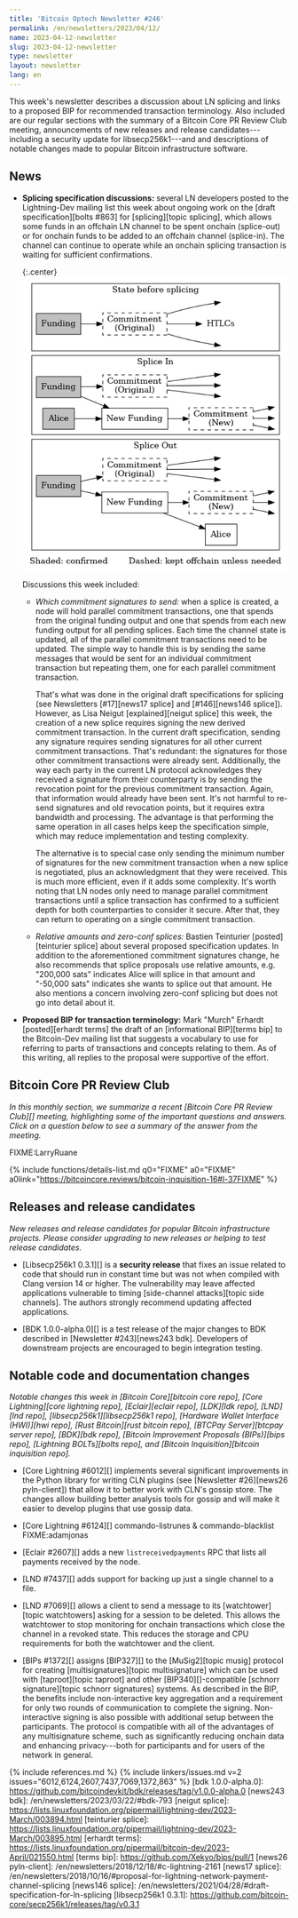 ```yaml
---
title: 'Bitcoin Optech Newsletter #246'
permalink: /en/newsletters/2023/04/12/
name: 2023-04-12-newsletter
slug: 2023-04-12-newsletter
type: newsletter
layout: newsletter
lang: en
---
```

This week's newsletter describes a discussion about LN splicing and
links to a proposed BIP for recommended transaction terminology.  Also
included are our regular sections with the summary of a Bitcoin Core PR
Review Club meeting, announcements of new releases and release
candidates---including a security update for libsecp256k1---and and
descriptions of notable changes made to popular Bitcoin infrastructure
software.

## News

- **Splicing specification discussions:** several LN developers posted
  to the Lightning-Dev mailing list this week about ongoing work on the
  [draft specification][bolts #863] for [splicing][topic splicing],
  which allows some funds in an offchain LN channel to be spent onchain
  (splice-out) or for onchain funds to be added to an offchain channel
  (splice-in).  The channel can continue to operate while an onchain
  splicing transaction is waiting for sufficient confirmations.

  {:.center}
  ![Splicing transaction flow](/img/posts/2023-04-splicing1.dot.png)

  Discussions this week included:

  - *Which commitment signatures to send:* when a splice is created, a
    node will hold parallel commitment transactions, one that spends
    from the original funding output and one that spends from each new
    funding output for all pending splices.  Each time the channel state
    is updated, all of the parallel commitment transactions need to be
    updated.  The simple way to handle this is by sending the same
    messages that would be sent for an individual commitment transaction
    but repeating them, one for each parallel commitment transaction.

    That's what was done in the original draft specifications for
    splicing (see Newsletters [#17][news17 splice] and [#146][news146
    splice]).  However, as Lisa Neigut [explained][neigut splice] this
    week, the creation of a new splice requires signing the new derived
    commitment transaction.  In the current draft specification, sending
    any signature requires sending signatures for all other current
    commitment transactions.  That's redundant: the signatures for those
    other commitment transactions were already sent.  Additionally, the
    way each party in the current LN protocol acknowledges they received
    a signature from their counterparty is by sending the revocation
    point for the previous commitment transaction.  Again, that
    information would already have been sent.  It's not harmful to
    re-send signatures and old revocation points, but it requires extra
    bandwidth and processing.  The advantage is that performing the same
    operation in all cases helps keep the specification simple, which
    may reduce implementation and testing complexity.

    The alternative is to special case only sending the minimum number
    of signatures for the new commitment transaction when a new splice
    is negotiated, plus an acknowledgment that they were received.  This
    is much more efficient, even if it adds some complexity.  It's worth
    noting that LN nodes only need to manage parallel commitment
    transactions until a splice transaction has confirmed to a
    sufficient depth for both counterparties to consider it secure.
    After that, they can return to operating on a single commitment
    transaction.

  - *Relative amounts and zero-conf splices:* Bastien Teinturier
    [posted][teinturier splice] about several proposed specification
    updates.  In addition to the aforementioned commitment signatures
    change, he also recommends that splice proposals use relative
    amounts, e.g. "200,000 sats" indicates Alice will splice in that
    amount and "-50,000 sats" indicates she wants to splice out that
    amount.  He also mentions a concern involving zero-conf splicing but
    does not go into detail about it.

- **Proposed BIP for transaction terminology:** Mark "Murch" Erhardt
  [posted][erhardt terms] the draft of an [informational BIP][terms bip]
  to the Bitcoin-Dev mailing list that suggests a vocabulary to use for
  referring to parts of transactions and concepts relating to them.  As
  of this writing, all replies to the proposal were supportive of the
  effort.

## Bitcoin Core PR Review Club

*In this monthly section, we summarize a recent [Bitcoin Core PR Review Club][]
meeting, highlighting some of the important questions and answers.  Click on a
question below to see a summary of the answer from the meeting.*

FIXME:LarryRuane

{% include functions/details-list.md
  q0="FIXME"
  a0="FIXME"
  a0link="https://bitcoincore.reviews/bitcoin-inquisition-16#l-37FIXME"
%}

## Releases and release candidates

*New releases and release candidates for popular Bitcoin infrastructure
projects.  Please consider upgrading to new releases or helping to test
release candidates.*

- [Libsecp256k1 0.3.1][] is a **security release** that fixes an issue
  related to code that should run in constant time but was not when
  compiled with Clang version 14 or higher.  The vulnerability may leave
  affected applications vulnerable to timing [side-channel
  attacks][topic side channels].  The authors strongly recommend
  updating affected applications.

- [BDK 1.0.0-alpha.0][] is a test release of the major changes to BDK
  described in [Newsletter #243][news243 bdk].  Developers of
  downstream projects are encouraged to begin integration testing.

## Notable code and documentation changes

*Notable changes this week in [Bitcoin Core][bitcoin core repo], [Core
Lightning][core lightning repo], [Eclair][eclair repo], [LDK][ldk repo],
[LND][lnd repo], [libsecp256k1][libsecp256k1 repo], [Hardware Wallet
Interface (HWI)][hwi repo], [Rust Bitcoin][rust bitcoin repo], [BTCPay
Server][btcpay server repo], [BDK][bdk repo], [Bitcoin Improvement
Proposals (BIPs)][bips repo], [Lightning BOLTs][bolts repo], and
[Bitcoin Inquisition][bitcoin inquisition repo].*

- [Core Lightning #6012][] implements several significant improvements
  in the Python library for writing CLN plugins (see [Newsletter
  #26][news26 pyln-client]) that allow it to better work
  with CLN's gossip store.  The changes allow building better analysis tools
  for gossip and will make it easier to develop plugins that use gossip
  data.

- [Core Lightning #6124][] commando-listrunes & commando-blacklist FIXME:adamjonas

- [Eclair #2607][] adds a new `listreceivedpayments` RPC that lists all
  payments received by the node.

- [LND #7437][] adds support for backing up just a single channel to a
  file.

- [LND #7069][] allows a client to send a message to its
  [watchtower][topic watchtowers] asking for a session to be deleted.
  This allows the watchtower to stop monitoring for onchain transactions
  which close the channel in a revoked state.  This reduces the storage
  and CPU requirements for both the watchtower and the client.

- [BIPs #1372][] assigns [BIP327][] to the [MuSig2][topic musig]
  protocol for creating [multisignatures][topic multisignature] which
  can be used with [taproot][topic taproot] and other
  [BIP340][]-compatible [schnorr signature][topic schnorr signatures]
  systems.  As described in the BIP, the benefits include
  non-interactive key aggregation and a requirement for only two rounds
  of communication to complete the signing.  Non-interactive signing is also
  possible with additional setup between the participants.  The protocol
  is compatible with all of the advantages of any multisignature scheme,
  such as significantly reducing onchain data and enhancing privacy---both
  for participants and for users of the network in general.

{% include references.md %}
{% include linkers/issues.md v=2 issues="6012,6124,2607,7437,7069,1372,863" %}
[bdk 1.0.0-alpha.0]: https://github.com/bitcoindevkit/bdk/releases/tag/v1.0.0-alpha.0
[news243 bdk]: /en/newsletters/2023/03/22/#bdk-793
[neigut splice]: https://lists.linuxfoundation.org/pipermail/lightning-dev/2023-March/003894.html
[teinturier splice]: https://lists.linuxfoundation.org/pipermail/lightning-dev/2023-March/003895.html
[erhardt terms]: https://lists.linuxfoundation.org/pipermail/bitcoin-dev/2023-April/021550.html
[terms bip]: https://github.com/Xekyo/bips/pull/1
[news26 pyln-client]: /en/newsletters/2018/12/18/#c-lightning-2161
[news17 splice]: /en/newsletters/2018/10/16/#proposal-for-lightning-network-payment-channel-splicing
[news146 splice]: /en/newsletters/2021/04/28/#draft-specification-for-ln-splicing
[libsecp256k1 0.3.1]: https://github.com/bitcoin-core/secp256k1/releases/tag/v0.3.1
